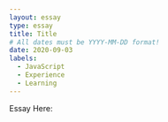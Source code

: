 ```yaml
---
layout: essay
type: essay
title: Title
# All dates must be YYYY-MM-DD format!
date: 2020-09-03
labels:
  - JavaScript
  - Experience
  - Learning
---
```


Essay Here:
